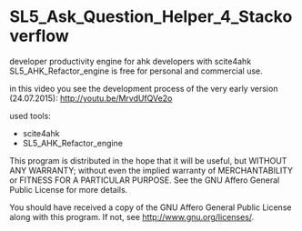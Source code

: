 SL5_Ask_Question_Helper_4_Stackoverflow
=====

developer productivity engine for ahk developers with scite4ahk<br>
SL5_AHK_Refactor_engine is free for personal and commercial use.

in this video you see the development process of the very early version (24.07.2015):
 http://youtu.be/MrvdUfQVe2o 
 
used tools:
- scite4ahk
- SL5_AHK_Refactor_engine


This program is distributed in the hope that it will be useful, but WITHOUT ANY WARRANTY; without even the implied warranty of MERCHANTABILITY or FITNESS FOR A PARTICULAR PURPOSE. See the GNU Affero General Public License for more details.

You should have received a copy of the GNU Affero General Public License along with this program. If not, see http://www.gnu.org/licenses/.

